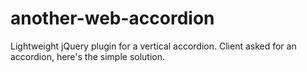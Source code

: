 # another-web-accordion
Lightweight jQuery plugin for a vertical accordion. Client asked for an accordion, here's the simple solution.
